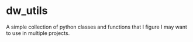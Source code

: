 # dw_utils
A simple collection of python classes and functions that I figure I may want to use in multiple projects.
